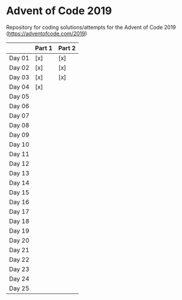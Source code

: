 # Advent of Code 2019
Repository for coding solutions/attempts for the Advent of Code 2019
(https://adventofcode.com/2019)


|      |Part 1|Part 2|
|------|-----|-----|
|Day 01| [x] | [x] |
|Day 02| [x] | [x] |
|Day 03| [x] | [x] |
|Day 04| [x] |  |
|Day 05|  |  |
|Day 06|  |  |
|Day 07|  |  |
|Day 08|  |  |
|Day 09|  |  |
|Day 10|  |  |
|Day 11|  |  |
|Day 12|  |  |
|Day 13|  |  |
|Day 14|  |  |
|Day 15|  |  |
|Day 16|  |  |
|Day 17|  |  |
|Day 18|  |  |
|Day 19|  |  |
|Day 20|  |  |
|Day 21|  |  |
|Day 22|  |  |
|Day 23|  |  |
|Day 24|  |  |
|Day 25|  |  |
